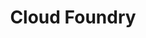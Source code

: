 ---
blog: https://cloudfoundry.org/blog
facebook: https://facebook.com/cloudfoundry
git: https://github.com/cloudfoundry
linkedin: https://linkedin.com/company/cloud-foundry
logohandle: cloudfoundry
sort: cloudfoundry
title: Cloud Foundry
twitter: https://x.com/cloudfoundry
website: https://www.cloudfoundry.org/
wikipedia: https://en.wikipedia.org/wiki/Cloud_Foundry
youtube: https://youtube.com/user/CloudFoundry
---